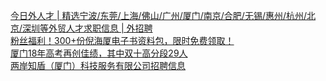   
[今日外人才 | 精选宁波/东莞/上海/佛山/广州/厦门/南京/合肥/无锡/惠州/杭州/北京/深圳等外贸人才求职信息 | 外招聘](http://www.dianyue.me/archives/127/a7huiltjbb4ex64y/)  
[粉丝福利！300+份倪海厦电子书资料包，限时免费领取！](http://www.dianyue.me/archives/384/6210duvh200ngmlz/)  
[厦门18年高考再创佳绩，其中双十高分段29人](http://www.dianyue.me/archives/098/fgzwb1ze8l8les89/)  
[两岸知盾（厦门）科技服务有限公司招聘信息](http://www.dianyue.me/archives/350/uc7gdo49e4rel97g/)